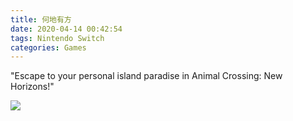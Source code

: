 ```yaml
---
title: 何地有方
date: 2020-04-14 00:42:54
tags: Nintendo Switch
categories: Games
---
```


"Escape to your personal island paradise in Animal Crossing: New Horizons!"

<!-- more -->

![](https://picgo-1301409616.cos.ap-chengdu.myqcloud.com/37d13fe73519cd21150e8618067d194d021cd7c22d31e578c.jpg)